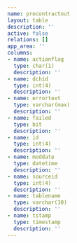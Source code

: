```yaml
---
name: procontractout
layout: table
description: ''
active: false
relations: []
app_area: ''
columns:
- name: actionflag
  type: char(1)
  description: ''
- name: dchid
  type: int(4)
  description: ''
- name: errortext
  type: varchar(max)
  description: ''
- name: failed
  type: bit
  description: ''
- name: id
  type: int(4)
  description: ''
- name: moddate
  type: datetime
  description: ''
- name: sourceid
  type: int(4)
  description: ''
- name: tablename
  type: varchar(30)
  description: ''
- name: tstamp
  type: timestamp
  description: ''
---
```


